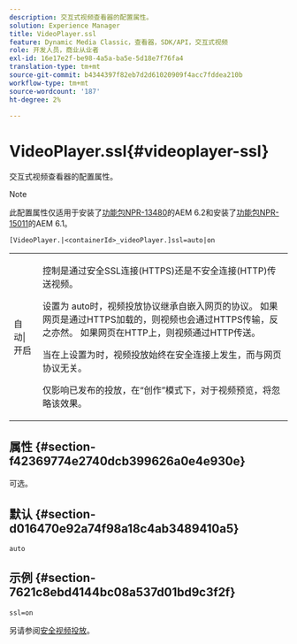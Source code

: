 ```yaml
---
description: 交互式视频查看器的配置属性。
solution: Experience Manager
title: VideoPlayer.ssl
feature: Dynamic Media Classic，查看器，SDK/API，交互式视频
role: 开发人员，商业从业者
exl-id: 16e17e2f-be98-4a5a-ba5e-5d18e7f76fa4
translation-type: tm+mt
source-git-commit: b4344397f82eb7d2d61020909f4acc7fddea210b
workflow-type: tm+mt
source-wordcount: '187'
ht-degree: 2%

---
```


# VideoPlayer.ssl{#videoplayer-ssl}

交互式视频查看器的配置属性。

>[!NOTE]
>
>此配置属性仅适用于安装了[功能包NPR-13480](https://www.adobeaemcloud.com/content/marketplace/marketplaceProxy.html?packagePath=/content/companies/public/adobe/packages/cq620/featurepack/cq-6.2.0-featurepack-13480)的AEM 6.2和安装了[功能包NPR-15011](https://www.adobeaemcloud.com/content/marketplace/marketplaceProxy.html?packagePath=/content/companies/public/adobe/packages/cq610/featurepack/cq-6.1.0-featurepack-15011)的AEM 6.1。

`[VideoPlayer.|<containerId>_videoPlayer.]ssl=auto|on`

<table id="table_C616483932C2482CA9794DDD7313FD7C"> 
 <tbody> 
  <tr> 
   <td colname="col1"> <p> <span class="codeph"> 自动|开启</span> </p> </td> 
   <td colname="col2"> <p> 控制是通过安全SSL连接(HTTPS)还是不安全连接(HTTP)传送视频。 </p> <p>设置为<span class="codeph"> auto</span>时，视频投放协议继承自嵌入网页的协议。 如果网页是通过HTTPS加载的，则视频也会通过HTTPS传输，反之亦然。 如果网页在HTTP上，则视频通过HTTP传送。 </p> <p>当在</span>上设置为<span class="codeph">时，视频投放始终在安全连接上发生，而与网页协议无关。 </span></p> <p>仅影响已发布的投放，在“创作”模式下，对于视频预览，将忽略该效果。 </p> </td> 
  </tr> 
 </tbody> 
</table>

## 属性 {#section-f42369774e2740dcb399626a0e4e930e}

可选。

## 默认 {#section-d016470e92a74f98a18c4ab3489410a5}

`auto`

## 示例 {#section-7621c8ebd4144bc08a537d01bd9c3f2f}

```
ssl=on
```

<!--<a id="section_5943AC73316749C68761FF7F74DA7547"></a>-->

另请参阅[安全视频投放](../../../c-html5-aem-asset-viewers/c-html5-aem-int-video/c-html5-aem-int-video-securevideodelivery.md#concept-13f66fdd4a52494aa516cd0f36fdac27)。
